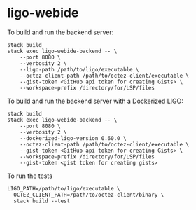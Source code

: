 # ligo-webide

To build and run the backend server:
```
stack build
stack exec ligo-webide-backend -- \
    --port 8080 \
    --verbosity 2 \
    --ligo-path /path/to/ligo/executable \
    --octez-client-path /path/to/octez-client/executable \
    --gist-token <GitHub api token for creating Gists> \
    --workspace-prefix /directory/for/LSP/files
```

To build and run the backend server with a Dockerized LIGO:
```
stack build
stack exec ligo-webide-backend -- \
    --port 8080 \
    --verbosity 2 \
    --dockerized-ligo-version 0.60.0 \
    --octez-client-path /path/to/octez-client/executable \
    --gist-token <GitHub api token for creating Gists> \
    --workspace-prefix /directory/for/LSP/files
    --gist-token <gist token for creating gists>
```

To run the tests
```
LIGO_PATH=/path/to/ligo/executable \
  OCTEZ_CLIENT_PATH=/path/to/octez-client/binary \
  stack build --test
```
